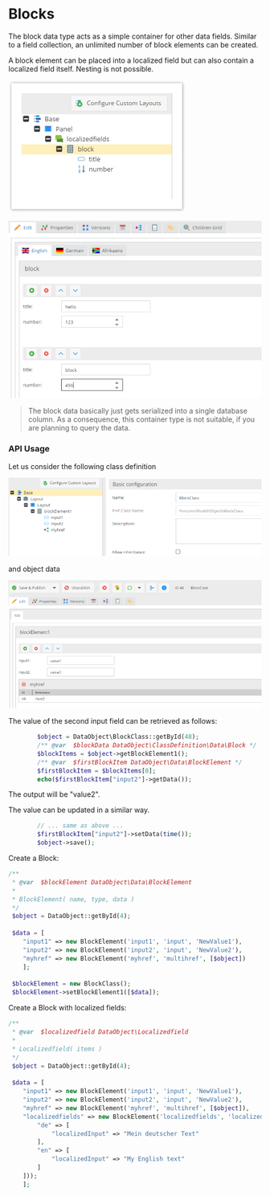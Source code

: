 # Blocks

The block data type acts as a simple container for other data fields. 
Similar to a field collection, an unlimited number of block elements can be created.

A block element can be placed into a localized field but can also contain a localized field itself. 
Nesting is not possible.

![Block data type](../../../img/ObjectsBlocks_data_container.jpg)

![Block, edit peview](../../../img/ObjectsBlocks_edit_preview.png)


> The block data basically just gets serialized into a single database column. 
> As a consequence, this container type is not suitable, if you are planning to query the data.

### API Usage

Let us consider the following class definition

![Class Definition](../../../img/block-classdefinition.png)

and object data
 
 ![Class Definition](../../../img/block-values.png)

The value of the second input field can be retrieved as follows:

```php
        $object = DataObject\BlockClass::getById(48);
        /** @var  $blockData DataObject\ClassDefinition\Data\Block */
        $blockItems = $object->getBlockElement1();
        /** @var  $firstBlockItem DataObject\Data\BlockElement */
        $firstBlockItem = $blockItems[0];
        echo($firstBlockItem["input2"]->getData());
```

The output will be "value2".

The value can be updated in a similar way.

```php
        // ... same as above ...
        $firstBlockItem["input2"]->setData(time());
        $object->save();
```


Create a Block:

```php
/** 
 * @var  $blockElement DataObject\Data\BlockElement
 * 
 * BlockElement( name, type, data )
 */
 $object = DataObject::getById(4);
 
 $data = [
    "input1" => new BlockElement('input1', 'input', 'NewValue1'),
    "input2" => new BlockElement('input2', 'input', 'NewValue2'),
    "myhref" => new BlockElement('myhref', 'multihref', [$object])
    ];
 
 $blockElement = new BlockClass();
 $blockElement->setBlockElement1([$data]);
```

Create a Block with localized fields:
```php
/** 
 * @var  $localizedfield DataObject\Localizedfield
 * 
 * Localizedfield( items )
 */
 $object = DataObject::getById(4);
 
 $data = [
    "input1" => new BlockElement('input1', 'input', 'NewValue1'),
    "input2" => new BlockElement('input2', 'input', 'NewValue2'),
    "myhref" => new BlockElement('myhref', 'multihref', [$object]),
    "localizedfields" => new BlockElement('localizedfields', 'localizedfields', new Localizedfield([
        "de" => [
            "localizedInput" => "Mein deutscher Text"
        ],
        "en" => [
            "localizedInput" => "My English text"
        ]
    ]));
    ];
 
 
```



